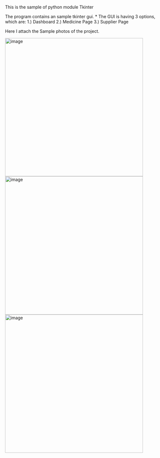 This is the sample of python module Tkinter 

The program contains an sample tkinter gui. * The GUI is having 3 options, which are: 1.) Dashboard 2.) Medicine Page 3.) Supplier Page 

Here I attach the Sample photos of the project.

<img width="452" alt="image" src="https://user-images.githubusercontent.com/88269514/161606109-5673797a-f414-4beb-bde4-6f7e838f12d1.png">
<img width="452" alt="image" src="https://user-images.githubusercontent.com/88269514/161606140-ef82e610-a99f-418e-9096-dd3de00a370a.png">
<img width="452" alt="image" src="https://user-images.githubusercontent.com/88269514/161606156-04670a00-452b-4bd3-9bae-619ae33f3525.png">




